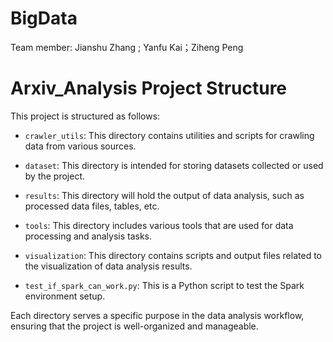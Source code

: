# BigData
Team member: Jianshu Zhang ; Yanfu Kai；Ziheng Peng

# Arxiv_Analysis Project Structure

This project is structured as follows:

- `crawler_utils`: This directory contains utilities and scripts for crawling data from various sources.

- `dataset`: This directory is intended for storing datasets collected or used by the project.

- `results`: This directory will hold the output of data analysis, such as processed data files, tables, etc.

- `tools`: This directory includes various tools that are used for data processing and analysis tasks.

- `visualization`: This directory contains scripts and output files related to the visualization of data analysis results.

- `test_if_spark_can_work.py`: This is a Python script to test the Spark environment setup.

Each directory serves a specific purpose in the data analysis workflow, ensuring that the project is well-organized and manageable.
